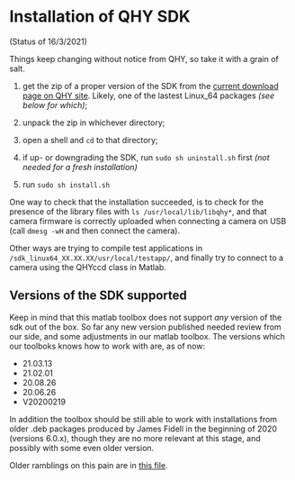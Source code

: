 # Installation of QHY SDK

(Status of 16/3/2021)

Things keep changing without notice from QHY, so take it with a grain of salt.

1. get the zip of a proper version of the SDK from the [current download page on QHY site](https://www.qhyccd.com/html/prepub/log_en.html). Likely, one of the lastest Linux_64 packages *(see below for which)*;

2. unpack the zip in whichever directory;

3. open a shell and `cd` to that directory;

1. if up- or downgrading the SDK, run `sudo sh uninstall.sh` first *(not needed for a fresh installation)*

1. run `sudo sh install.sh`

One way to check that the installation succeeded, is to check for the presence of the library files with `ls /usr/local/lib/libqhy*`, and that camera firmware is correctly uploaded when connecting a camera on USB (call `dmesg -wH` and then connect the camera).

Other ways are trying to compile test applications in <path-to>`/sdk_linux64_XX.XX.XX/usr/local/testapp/`, and finally try to connect to a camera using the QHYccd class in Matlab.

## Versions of the SDK supported

Keep in mind that this matlab toolbox does not support *any* version of the sdk out of the box. So far any new version published needed review from our side, and some adjustments in our matlab toolbox. The versions which our toolboks knows how to work with are, as of now:

- 21.03.13
- 21.02.01
- 20.08.26
- 20.06.26
- V20200219

In addition the toolbox should be still able to work with installations from older .deb packages produced
by James Fidell in the beginning of 2020 (versions 6.0.x), though they are no more relevant at this stage, and possibly with some even older version.

Older ramblings on this pain are in [this file](OlderInstallingRamblings.md).